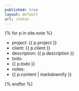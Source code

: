 ```yaml
---
published: true
layout: default
url: /notes
---
```


{% for p in site.note %}   
<div>
  <ul>
    <li>project: {{ p.project }}</li>  
    <li>client: {{ p.client }}</li>  
    <li>description: {{ p.description }}</li>  
    <li>todo:</li>  
    <li>{{ p.todo }}</li>  
    <li>notes:</li>    
    <li>{{ p.content | markdownify }}</li>  
  </ul>
</div>  
{% endfor %}
